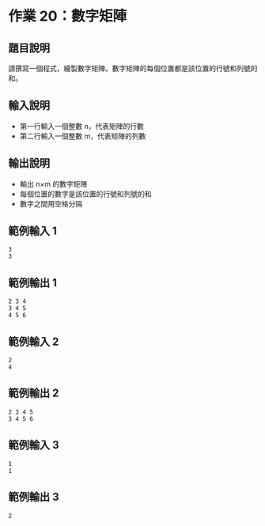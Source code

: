 # 作業 20：數字矩陣

## 題目說明
請撰寫一個程式，繪製數字矩陣。數字矩陣的每個位置都是該位置的行號和列號的和。

## 輸入說明
- 第一行輸入一個整數 n，代表矩陣的行數
- 第二行輸入一個整數 m，代表矩陣的列數

## 輸出說明
- 輸出 n×m 的數字矩陣
- 每個位置的數字是該位置的行號和列號的和
- 數字之間用空格分隔

## 範例輸入 1
```
3
3
```

## 範例輸出 1
```
2 3 4
3 4 5
4 5 6
```

## 範例輸入 2
```
2
4
```

## 範例輸出 2
```
2 3 4 5
3 4 5 6
```

## 範例輸入 3
```
1
1
```

## 範例輸出 3
```
2
``` 